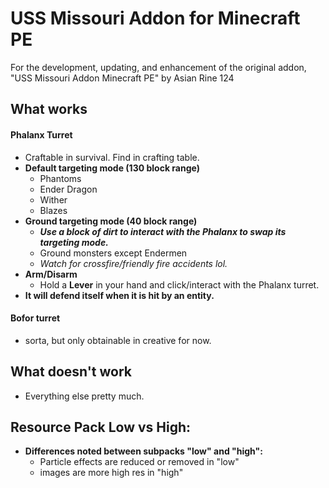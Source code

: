 # USS Missouri Addon for Minecraft PE
For the development, updating, and enhancement of the original addon, "USS Missouri Addon Minecraft PE" by Asian Rine 124

## What works
#### Phalanx Turret
- Craftable in survival. Find in crafting table.
- **Default targeting mode (130 block range)**
    - Phantoms
    - Ender Dragon
    - Wither
    - Blazes
- **Ground targeting mode (40 block range)**
    - **_Use a block of dirt to interact with the Phalanx to swap its targeting mode._**
    - Ground monsters except Endermen
    - _Watch for crossfire/friendly fire accidents lol._
 - **Arm/Disarm**
     - Hold a **Lever** in your hand and click/interact with the Phalanx turret.
- **It will defend itself when it is hit by an entity.**


#### Bofor turret
- sorta, but only obtainable in creative for now.

## What doesn't work
- Everything else pretty much.

## Resource Pack Low vs High:
- **Differences noted between subpacks "low" and "high":**
    - Particle effects are reduced or removed in "low"
    - images are more high res in "high"
